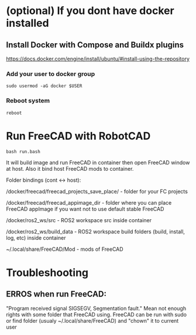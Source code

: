 # (optional) If you dont have docker installed

## Install Docker with Compose and Buildx plugins
https://docs.docker.com/engine/install/ubuntu/#install-using-the-repository

### Add your user to docker group
```
sudo usermod -aG docker $USER
```

### Reboot system
```
reboot
```

# Run FreeCAD with RobotCAD
```
bash run.bash
```

It will build image and run FreeCAD in container then open FreeCAD window at host. Also it bind host FreeCAD mods to container.

Folder bindings (cont <-> host):

<repo>/docker/freecad/freecad_projects_save_place/ - folder for your FC projects 

<repo>/docker/freecad/freecad_appimage_dir - folder where you can place FreeCAD appImage if you want not to use default stable FreeCAD

<repo>/docker/ros2_ws/src - ROS2 workspace src inside container

<repo>/docker/ros2_ws/build_data - ROS2 workspace build folders (build, install, log, etc) inside container

~/.local/share/FreeCAD/Mod - mods of FreeCAD


# Troubleshooting

## ERROS when run FreeCAD:
"Program received signal SIGSEGV, Segmentation fault."
Mean not enough rights with some folder that FreeCAD using. FreeCAD can be run with sudo or find folder (usualy ~/.local/share/FreeCAD) and "chown" it to current user
